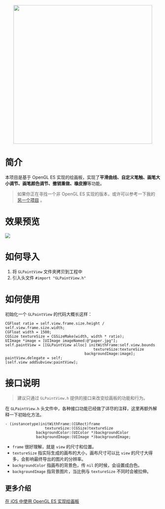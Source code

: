 <div align=center><img src="https://github.com/lmf12/ImageHost/blob/master/GLPaintView/title.jpg" width="450"/></div>

# 简介

本项目是基于 OpenGL ES 实现的绘画板，实现了**平滑曲线、自定义笔触、画笔大小调节、画笔颜色调节、撤销重做、橡皮擦**等功能。

> 如果你正在寻找一个非 OpenGL ES 实现的版本，或许可以参考一下我的 [另一个项目](https://github.com/lmf12/MFPaintView) 。

# 效果预览

![](https://github.com/lmf12/ImageHost/blob/master/GLPaintView/image.gif)

# 如何导入

1. 将 `GLPaintView` 文件夹拷贝到工程中
2. 引入头文件 `#import "GLPaintView.h"`

# 如何使用

初始化一个 `GLPaintView` 的代码大概长这样：

```objc
CGFloat ratio = self.view.frame.size.height / self.view.frame.size.width;
CGFloat width = 1500;
CGSize textureSize = CGSizeMake(width, width * ratio);
UIImage *image = [UIImage imageNamed:@"paper.jpg"];
self.paintView = [[GLPaintView alloc] initWithFrame:self.view.bounds
                                        textureSize:textureSize
                                    backgroundImage:image];
paintView.delegate = self;
[self.view addSubview:paintView];
```

# 接口说明

> 建议只通过 `GLPaintView.h` 提供的接口来改变绘画板的功能和行为。

在 `GLPaintView.h` 头文件中，各种接口功能已经做了详尽的注释，这里再额外解释一下初始化方法。

```objc
- (instancetype)initWithFrame:(CGRect)frame
                  textureSize:(CGSize)textureSize
              backgroundColor:(UIColor *)backgroundColor
              backgroundImage:(UIImage *)backgroundImage;
```

* `frame` 很好理解，就是 `view` 的尺寸和位置。
* `textureSize` 指实际生成的画布的大小，画布尺寸可以比 `view` 的尺寸大得多，会影响最终导出的图片的分辨率。 
* `backgroundColor` 指画布的背景色，传 `nil` 的时候，会设置成白色。
* `backgroundImage` 指背景图片，当比例与 `textureSize` 不同时会被拉伸。

## 更多介绍

[在 iOS 中使用 OpenGL ES 实现绘画板](http://www.lymanli.com/2020/01/04/ios-opengles-paint/)

